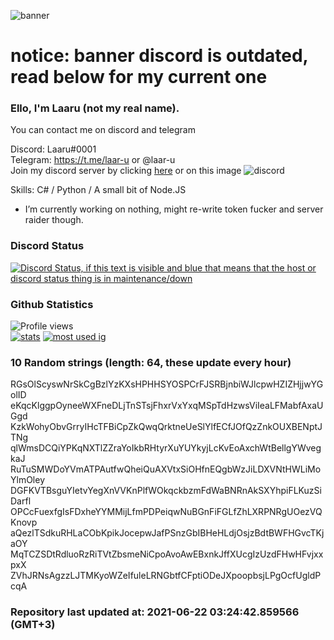 
![banner](https://raw.githubusercontent.com/stop-bark/stop-bark/master/banner4.png)
# notice: banner discord is outdated, read below for my current one


### Ello, I'm Laaru (not my real name).

You can contact me on discord and telegram  

Discord: Laaru#0001  
Telegram: https://t.me/laar-u or @laar-u  
Join my discord server by clicking [here](https://discord.gg/invite/monk) or on this image ![discord](https://discord.com/api/guilds/848458923136122901/embed.png)

Skills: C# / Python / A small bit of Node.JS  

- I’m currently working on nothing, might re-write token fucker and server raider though.

### Discord Status
[![Discord Status, if this text is visible and blue that means that the host or discord status thing is in maintenance/down](https://discord.c99.nl/widget/theme-4/739824148267925565.png)](https://discord.c99.nl/)

### Github Statistics
![Profile views](https://komarev.com/ghpvc/?username=Laar-u) <br> [![stats](https://github-readme-stats.vercel.app/api?username=Laar-u&show_icons=true&theme=synthwave)](https://github.com/anuraghazra/github-readme-stats) [![most used ig](https://github-readme-stats.vercel.app/api/top-langs/?username=Laar-u&layout=compact&theme=synthwave&show_icons=true&langs_count=10)]((https://github.com/anuraghazra/github-readme-stats))

### 10 Random strings (length: 64, these update every hour)
RGsOlScyswNrSkCgBzlYzKXsHPHHSYOSPCrFJSRBjnbiWJlcpwHZIZHjjwYGolID
eKqcKlggpOyneeWXFneDLjTnSTsjFhxrVxYxqMSpTdHzwsViIeaLFMabfAxaUGgd
KzkWohyObvGrryIHcTFBiCpZkQwqQrktneUeSlYlfECfJOfQzZnkOUXBENptJTNg
qlWmsDCQiYPKqNXTlZZraYoIkbRHtyrXuYUYkyjLcKvEoAxchWtBellgYWvegkaJ
RuTuSMWDoYVmATPAutfwQheiQuAXVtxSiOHfnEQgbWzJiLDXVNtHWLiMoYlmOley
DGFKVTBsguYIetvYegXnVVKnPlfWOkqckbzmFdWaBNRnAkSXYhpiFLKuzSiDarfl
OPCcFuexfgIsFDxheYYMMijLfmPDPeiqwNuBGnFiFGLfZhLXRPNRgUOezVQKnovp
aQezlTSdkuRHLaCObKpikJocepwJafPSnzGbIBHeHLdjOsjzBdtBWFHGvcTKjaOY
MqTCZSDtRdluoRzRiTVtZbsmeNiCpoAvoAwEBxnkJffXUcgIzUzdFHwHFvjxxpxX
ZVhJRNsAgzzLJTMKyoWZeIfuleLRNGbtfCFptiODeJXpoopbsjLPgOcfUgldPcqA

### Repository last updated at: 2021-06-22 03:24:42.859566 (GMT+3)
